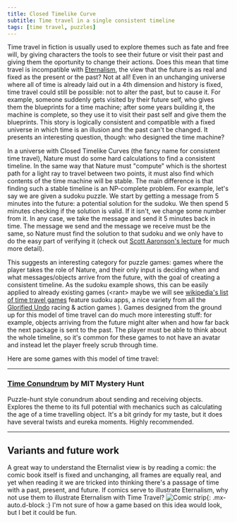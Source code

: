 ```yaml
---
title: Closed Timelike Curve
subtitle: Time travel in a single consistent timeline
tags: [time travel, puzzles]
---
```


Time travel in fiction is usually used to explore themes such as fate and free will, by giving characters the tools to see their future 
or visit their past and giving them the oportunity to change their actions. Does this mean that time travel is incompatible with [Eternalism](https://en.wikipedia.org/wiki/Eternalism_(philosophy_of_time)),
the view that the future is as real and fixed as the present or the past? Not at all! Even in an unchanging universe where all of time is already
laid out in a 4th dimension and history is fixed, time travel could still be possible: not to alter the past, but to cause it. For example, someone
suddenly gets visited by their future self, who gives them the blueprints for a time machine; after some years building it, the machine is complete,
so they use it to visit their past self and give them the blueprints. This story is logically consistent and compatible with a fixed universe in which
time is an illusion and the past can't be changed. It presents an interesting question, though: who designed the time machine?

In a universe with Closed Timelike Curves (the fancy name for consistent time travel),
Nature must do some hard calculations to find a consistent timeline. In the same way that Nature must "compute" which is the shortest path for a light
ray to travel between two points, it must also find which contents of the time machine will be stable. The main difference is that finding such a stable
timeline is an NP-complete problem. For example, let's say we are given a sudoku puzzle. We start by getting a message from 5 minutes into the future:
a potential solution for the sudoku. We then spend 5 minutes checking if the solution is valid. If it isn't, we change some number from it.
In any case, we take the message and send it 5 minutes back in time. The message we send and the message we receive must be the same, so Nature must
find the solution to that sudoku and we only have to do the easy part of verifying it (check out 
[Scott Aaronson's lecture](https://www.scottaaronson.com/democritus/lec19.html) for much more detail).

This suggests an interesting category for puzzle games: games where the player takes the role of Nature, and their only input is deciding when and what
messages/objects arrive from the future, with the goal of creating a consistent timeline. As the sudoku example shows, this can be easily applied to
already existing games (&lt;rant> maybe we will see [wikipedia's list of time travel games](https://en.wikipedia.org/wiki/List_of_games_containing_time_travel)
feature sudoku apps, a nice variety from all the [Glorified Undo](/time-genres/glorified-undo) racing & action games </rant>). Games designed from the
ground up for this model of time travel can do much more interesting stuff: for example, objects arriving from the future might alter when and how far
back the next package is sent to the past. The player must be able to think about the whole timeline, so it's common for these games to not have an
avatar and instead let the player freely scrub through time.

Here are some games with this model of time travel:

-----

### [Time Conundrum](https://puzzles.mit.edu/2013/coinheist.com/get_smart/time_conundrum/) by MIT Mystery Hunt

Puzzle-hunt style conundrum about sending and receiving objects. Explores the theme to its full potential with mechanics such as 
calculating the age of a time travelling object. It's a bit grindy for my taste, but it does have several twists and eureka moments.
Highly recommended.

-----


## Variants and future work

A great way to understand the Eternalist view is by reading a comic: the comic book itself is fixed and unchanging, all frames are equally
real, and yet when reading it we are tricked into thinking there's a passage of time with a past, present, and future. If comics serve to
illustrate Eternalism, why not use them to illustrate Eternalism with Time Travel?
![Comic strip](https://pbs.twimg.com/media/Ddqm4hpV4AEfoQZ?format=jpg&name=900x900){: .mx-auto.d-block :}
I'm not sure of how a game based on this idea would look, but I bet it could be fun.